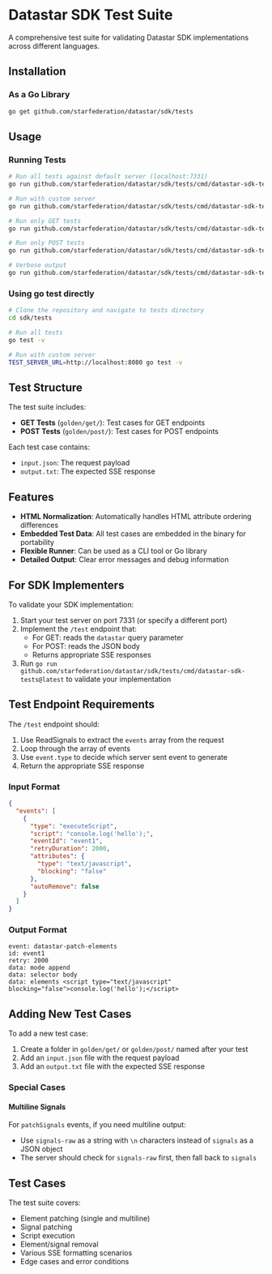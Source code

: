 # Datastar SDK Test Suite

A comprehensive test suite for validating Datastar SDK implementations across different languages.

## Installation

### As a Go Library

```bash
go get github.com/starfederation/datastar/sdk/tests
```

## Usage

### Running Tests

```bash
# Run all tests against default server (localhost:7331)
go run github.com/starfederation/datastar/sdk/tests/cmd/datastar-sdk-tests@latest

# Run with custom server
go run github.com/starfederation/datastar/sdk/tests/cmd/datastar-sdk-tests@latest -server http://localhost:8080

# Run only GET tests
go run github.com/starfederation/datastar/sdk/tests/cmd/datastar-sdk-tests@latest -type get

# Run only POST tests  
go run github.com/starfederation/datastar/sdk/tests/cmd/datastar-sdk-tests@latest -type post

# Verbose output
go run github.com/starfederation/datastar/sdk/tests/cmd/datastar-sdk-tests@latest -v
```

### Using go test directly

```bash
# Clone the repository and navigate to tests directory
cd sdk/tests

# Run all tests
go test -v

# Run with custom server
TEST_SERVER_URL=http://localhost:8080 go test -v
```

## Test Structure

The test suite includes:

- **GET Tests** (`golden/get/`): Test cases for GET endpoints
- **POST Tests** (`golden/post/`): Test cases for POST endpoints

Each test case contains:
- `input.json`: The request payload
- `output.txt`: The expected SSE response

## Features

- **HTML Normalization**: Automatically handles HTML attribute ordering differences
- **Embedded Test Data**: All test cases are embedded in the binary for portability
- **Flexible Runner**: Can be used as a CLI tool or Go library
- **Detailed Output**: Clear error messages and debug information

## For SDK Implementers

To validate your SDK implementation:

1. Start your test server on port 7331 (or specify a different port)
2. Implement the `/test` endpoint that:
   - For GET: reads the `datastar` query parameter
   - For POST: reads the JSON body
   - Returns appropriate SSE responses
3. Run `go run github.com/starfederation/datastar/sdk/tests/cmd/datastar-sdk-tests@latest` to validate your implementation

## Test Endpoint Requirements

The `/test` endpoint should:

1. Use ReadSignals to extract the `events` array from the request
2. Loop through the array of events 
3. Use `event.type` to decide which server sent event to generate
4. Return the appropriate SSE response

### Input Format

```json
{
  "events": [
    {
      "type": "executeScript",
      "script": "console.log('hello');",
      "eventId": "event1",
      "retryDuration": 2000,
      "attributes": {
        "type": "text/javascript",
        "blocking": "false"
      },
      "autoRemove": false
    }
  ]
}
```

### Output Format

```
event: datastar-patch-elements
id: event1
retry: 2000
data: mode append
data: selector body
data: elements <script type="text/javascript" blocking="false">console.log('hello');</script>

```

## Adding New Test Cases

To add a new test case:

1. Create a folder in `golden/get/` or `golden/post/` named after your test
2. Add an `input.json` file with the request payload
3. Add an `output.txt` file with the expected SSE response

### Special Cases

#### Multiline Signals

For `patchSignals` events, if you need multiline output:
- Use `signals-raw` as a string with `\n` characters instead of `signals` as a JSON object
- The server should check for `signals-raw` first, then fall back to `signals`

## Test Cases

The test suite covers:

- Element patching (single and multiline)
- Signal patching  
- Script execution
- Element/signal removal
- Various SSE formatting scenarios
- Edge cases and error conditions
